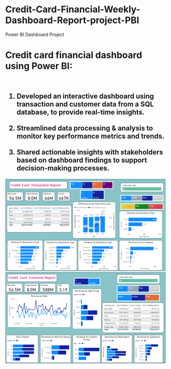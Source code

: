 # Credit-Card-Financial-Weekly-Dashboard-Report-project-PBI
Power BI Dashboard Project


 <h1>Credit card financial dashboard using Power BI:</h1><br>
 <h2>
<ol>
<li>Developed an interactive dashboard using 
transaction and customer data from a SQL database, 
to provide real-time insights. </li><br>
<li>Streamlined data processing & analysis to monitor 
key performance metrics and trends.</li><br>
<li>Shared actionable insights with stakeholders based 
on dashboard findings to support decision-making 
processes.</li>
</ol>
</h2>

<img src="https://github.com/Arignan/Credit-Card-Financial-Weekly-Dashboard-Report-project-PBI/blob/main/img/1.png">
<img src="https://github.com/Arignan/Credit-Card-Financial-Weekly-Dashboard-Report-project-PBI/blob/main/img/2.png">
